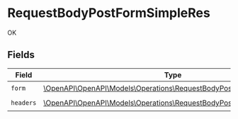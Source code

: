 # RequestBodyPostFormSimpleRes

OK


## Fields

| Field                                                                                                                              | Type                                                                                                                               | Required                                                                                                                           | Description                                                                                                                        |
| ---------------------------------------------------------------------------------------------------------------------------------- | ---------------------------------------------------------------------------------------------------------------------------------- | ---------------------------------------------------------------------------------------------------------------------------------- | ---------------------------------------------------------------------------------------------------------------------------------- |
| `form`                                                                                                                             | [\OpenAPI\OpenAPI\Models\Operations\RequestBodyPostFormSimpleForm](../../models/operations/RequestBodyPostFormSimpleForm.md)       | :heavy_check_mark:                                                                                                                 | N/A                                                                                                                                |
| `headers`                                                                                                                          | [\OpenAPI\OpenAPI\Models\Operations\RequestBodyPostFormSimpleHeaders](../../models/operations/RequestBodyPostFormSimpleHeaders.md) | :heavy_check_mark:                                                                                                                 | N/A                                                                                                                                |